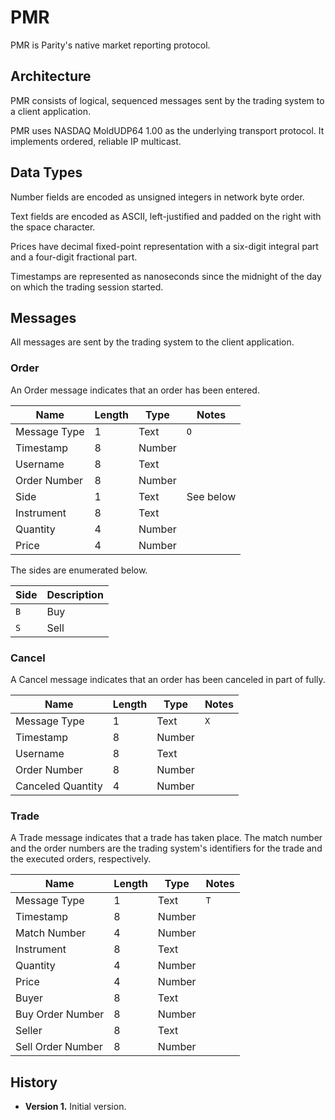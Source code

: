 PMR
===

PMR is Parity's native market reporting protocol.


Architecture
------------

PMR consists of logical, sequenced messages sent by the trading system to
a client application.

PMR uses NASDAQ MoldUDP64 1.00 as the underlying transport protocol. It
implements ordered, reliable IP multicast.


Data Types
----------

Number fields are encoded as unsigned integers in network byte order.

Text fields are encoded as ASCII, left-justified and padded on the right with
the space character.

Prices have decimal fixed-point representation with a six-digit integral part
and a four-digit fractional part.

Timestamps are represented as nanoseconds since the midnight of the day on
which the trading session started.


Messages
--------

All messages are sent by the trading system to the client application.


### Order

An Order message indicates that an order has been entered.

Name         | Length | Type   | Notes
-------------|--------|--------|----------
Message Type |      1 | Text   | `O`
Timestamp    |      8 | Number |
Username     |      8 | Text   |
Order Number |      8 | Number |
Side         |      1 | Text   | See below
Instrument   |      8 | Text   |
Quantity     |      4 | Number |
Price        |      4 | Number |

The sides are enumerated below.

Side | Description
-----|------------
`B`  | Buy
`S`  | Sell


### Cancel

A Cancel message indicates that an order has been canceled in part of fully.

Name              | Length | Type   | Notes
------------------|--------|--------|------
Message Type      |      1 | Text   | `X`
Timestamp         |      8 | Number |
Username          |      8 | Text   |
Order Number      |      8 | Number |
Canceled Quantity |      4 | Number |


### Trade

A Trade message indicates that a trade has taken place. The match number and
the order numbers are the trading system's identifiers for the trade and the
executed orders, respectively.

Name              | Length | Type   | Notes
------------------|--------|--------|------
Message Type      |      1 | Text   | `T`
Timestamp         |      8 | Number |
Match Number      |      4 | Number |
Instrument        |      8 | Text   |
Quantity          |      4 | Number |
Price             |      4 | Number |
Buyer             |      8 | Text   |
Buy Order Number  |      8 | Number |
Seller            |      8 | Text   |
Sell Order Number |      8 | Number |


History
-------

- **Version 1.** Initial version.
